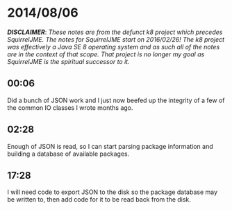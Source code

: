 # 2014/08/06

***DISCLAIMER***: _These notes are from the defunct k8 project which_
_precedes SquirrelJME. The notes for SquirrelJME start on 2016/02/26!_
_The k8 project was effectively a Java SE 8 operating system and as such_
_all of the notes are in the context of that scope. That project is no_
_longer my goal as SquirrelJME is the spiritual successor to it._

## 00:06

Did a bunch of JSON work and I just now beefed up the integrity of a few of
the common IO classes I wrote months ago.

## 02:28

Enough of JSON is read, so I can start parsing package information and
building a database of available packages.

## 17:28

I will need code to export JSON to the disk so the package database may be
written to, then add code for it to be read back from the disk.

